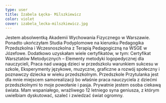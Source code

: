 ```yaml
---
type: user
title: Izabela Łęcka- Milszkiewicz
color: violet
cover: izabela_lecka-milszkiewicz.jpg
---
```


Jestem absolwentką Akademii Wychowania Fizycznego w Warszawie. Ponadto ukończyłam Studia Podyplomowe na kierunku Pedagogika Przedszkolna i Wczesnoszkolna z Terapią Pedagogiczną na WSGE w Józefowe. Dodatkowo uzyskałam wiele certyfikatów, w tym: Certyfikat Warsztatów Metodycznych – Elementy metodyki logopedycznej dla nauczycieli, Praca nad uwagą dzieci w przedszkolu warunkiem sukcesu w szkole, Eksperymenty językowe, muzyczne, graficzne a rozwój społeczny i poznawczy dziecka w wieku przedszkolnym.
Przedszkole Przytulanka jest dla mnie miejscem samorealizacji bo właśnie praca nauczyciela z dziećmi przedszkolnymi to moje powołanie i pasja.
Prywatnie jestem osoba ciekawą świata. Mam wspaniałego, wrażliwego 12 letniego syna geniusza, z którym uwielbiam dyskutować, szaleć i zwiedzać świat ogromny.
